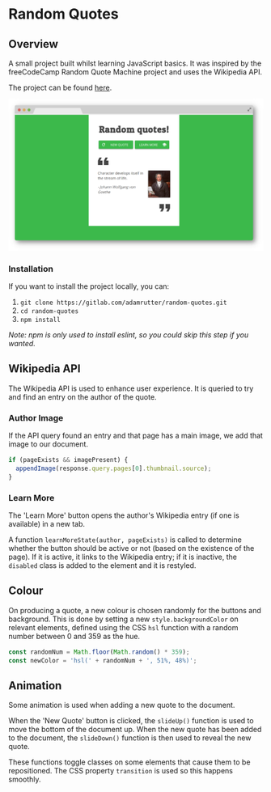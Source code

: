 # Random Quotes

## Overview

A small project built whilst learning JavaScript basics. It was inspired by the freeCodeCamp Random Quote Machine project and uses the Wikipedia API.

The project can be found [here](#).

![](example.png)

### Installation

If you want to install the project locally, you can:

1. `git clone https://gitlab.com/adamrutter/random-quotes.git`
2. `cd random-quotes`
3. `npm install`

*Note: npm is only used to install eslint, so you could skip this step if you wanted.*

## Wikipedia API

The Wikipedia API is used to enhance user experience. It is queried to try and find an entry on the author of the quote.

### Author Image

If the API query found an entry and that page has a main image, we add that image to our document.

```javascript
if (pageExists && imagePresent) {
  appendImage(response.query.pages[0].thumbnail.source);
}
```

### Learn More

The 'Learn More' button opens the author's Wikipedia entry (if one is available) in a new tab.

A function `learnMoreState(author, pageExists)` is called to determine whether the button should be active or not (based on the existence of the page). If it is active, it links to the Wikipedia entry; if it is inactive, the `disabled` class is added to the element and it is restyled.

## Colour

On producing a quote, a new colour is chosen randomly for the buttons and background. This is done by setting a new `style.backgroundColor` on relevant elements, defined using the CSS `hsl` function with a random number between 0 and 359 as the hue.

```javascript
const randomNum = Math.floor(Math.random() * 359);
const newColor = 'hsl(' + randomNum + ', 51%, 48%)';
```

## Animation

Some animation is used when adding a new quote to the document.

When the 'New Quote' button is clicked, the `slideUp()` function is used to move the bottom of the document up. When the new quote has been added to the document, the `slideDown()` function is then used to reveal the new quote.

These functions toggle classes on some elements that cause them to be repositioned. The CSS property `transition` is used so this happens smoothly.
